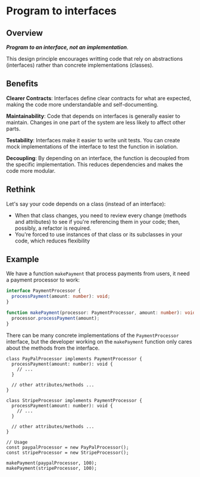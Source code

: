 # Program to interfaces

## Overview

***Program to an interface, not an implementation***.

This design principle encourages writting code that rely on abstractions (interfaces) rather than concrete implementations (classes).


## Benefits

**Clearer Contracts**: Interfaces define clear contracts for what are expected, making the code more understandable and self-documenting.

**Maintainability**: Code that depends on interfaces is generally easier to maintain. Changes in one part of the system are less likely to affect other parts.

**Testability**: Interfaces make it easier to write unit tests. You can create mock implementations of the interface to test the function in isolation.

**Decoupling**: By depending on an interface, the function is decoupled from the specific implementation. This reduces dependencies and makes the code more modular.


## Rethink
Let's say your code depends on a class (instead of an interface):
- When that class changes, you need to review every change (methods and attributes) to see if you're referencing them in your code; then, possibly, a refactor is required.
- You're forced to use instances of that class or its subclasses in your code, which reduces flexibility


## Example

We have a function `makePayment` that process payments from users, it need a payment processor to work:
```ts
interface PaymentProcessor {
  processPayment(amount: number): void;
}

function makePayment(processor: PaymentProcessor, amount: number): void {
  processor.processPayment(amount);
}
```

There can be many concrete implementations of the `PaymentProcessor` interface, but the developer working on the `makePayment` function only cares about the methods from the interface.
```tsx
class PayPalProcessor implements PaymentProcessor {
  processPayment(amount: number): void {
    // ...
  }

  // other attributes/methods ...
}

class StripeProcessor implements PaymentProcessor {
  processPayment(amount: number): void {
    // ...
  }

  // other attributes/methods ...
}

// Usage
const paypalProcessor = new PayPalProcessor();
const stripeProcessor = new StripeProcessor();

makePayment(paypalProcessor, 100);
makePayment(stripeProcessor, 100);
```
